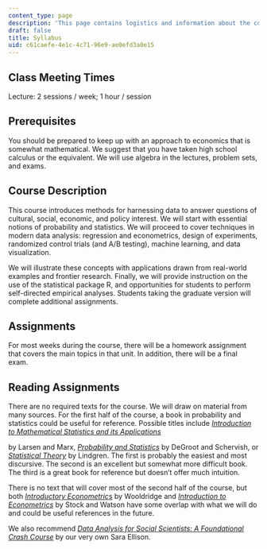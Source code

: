 ```yaml
---
content_type: page
description: 'This page contains logistics and information about the course. '
draft: false
title: Syllabus
uid: c61caefe-4e1c-4c71-96e9-ae0efd3a0e15
---
```

## Class Meeting Times

Lecture: 2 sessions / week; 1 hour / session

## Prerequisites

You should be prepared to keep up with an approach to economics that is somewhat mathematical. We suggest that you have taken high school calculus or the equivalent. We will use algebra in the lectures, problem sets, and exams.

## Course Description

This course introduces methods for harnessing data to answer questions of cultural, social, economic, and policy interest. We will start with essential notions of probability and statistics. We will proceed to cover techniques in modern data analysis: regression and econometrics, design of experiments, randomized control trials (and A/B testing), machine learning, and data visualization.

We will illustrate these concepts with applications drawn from real-world examples and frontier research. Finally, we will provide instruction on the use of the statistical package R, and opportunities for students to perform self-directed empirical analyses. Students taking the graduate version will complete additional assignments. 

## Assignments 

For most weeks during the course, there will be a homework assignment that covers the main topics in that unit. In addition, there will be a final exam. 

## Reading Assignments

There are no required texts for the course. We will draw on material from many sources. For the first half of the course, a book in probability and statistics could be useful for reference. Possible titles include [*Introduction to Mathematical Statistics and its Applications*](https://www.worldcat.org/title/502674159)

by Larsen and Marx, [*Probability and Statistics*](https://www.worldcat.org/title/1020304276) by DeGroot and Schervish, or [*Statistical Theory*](https://www.worldcat.org/title/1004350727) by Lindgren. The first is probably the easiest and most discursive. The second is an excellent but somewhat more difficult book. The third is a great book for reference but doesn’t offer much intuition.

There is no text that will cover most of the second half of the course, but both [*Introductory Econometric*s](https://www.worldcat.org/title/1030403996) by Wooldridge and [*Introduction to Econometrics*](https://www.worldcat.org/title/1048659442) by Stock and Watson have some overlap with what we will do and could be useful references in the future.

We also recommend [*Data Analysis for Social Scientists: A Foundational Crash Course*](https://www.amazon.com/Data-Analysis-Social-Scientists-Foundational/dp/B0B28N722F/ref=sr_1_1?crid=YU6JZWRPXIFQ&keywords=sara+fisher+ellison&qid=1684332789&sprefix=sara+fisher+ellison%2Caps%2C79&sr=8-1) by our very own Sara Ellison.